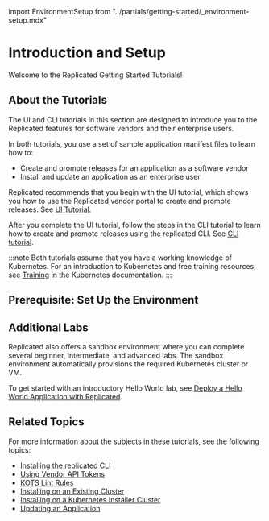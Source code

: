 import EnvironmentSetup from "../partials/getting-started/_environment-setup.mdx"

# Introduction and Setup

Welcome to the Replicated Getting Started Tutorials!

## About the Tutorials

The UI and CLI tutorials in this section are designed to introduce you to the Replicated features for software vendors and their enterprise users.

In both tutorials, you use a set of sample application manifest files to learn how to:
* Create and promote releases for an application as a software vendor
* Install and update an application as an enterprise user

Replicated recommends that you begin with the UI tutorial, which shows you how to use the Replicated vendor portal to create and promote releases. See [UI Tutorial](tutorial-ui-create-app).

After you complete the UI tutorial, follow the steps in the CLI tutorial to learn how to create and promote releases using the replicated CLI. See [CLI tutorial](tutorial-cli-install-cli).

:::note
Both tutorials assume that you have a working knowledge of Kubernetes. For an introduction to Kubernetes and free training resources, see [Training](https://kubernetes.io/training/) in the Kubernetes documentation.
:::

## Prerequisite: Set Up the Environment

<EnvironmentSetup/>

## Additional Labs

Replicated also offers a sandbox environment where you can complete several beginner, intermediate, and advanced labs. The sandbox environment automatically provisions the required Kubernetes cluster or VM.

To get started with an introductory Hello World lab, see [Deploy a Hello World Application with Replicated](https://play.instruqt.com/replicated/tracks/hello-world).

## Related Topics

For more information about the subjects in these tutorials, see the following topics:

* [Installing the replicated CLI](/reference/replicated-cli-installing)
* [Using Vendor API Tokens](/reference/replicated-cli-tokens)
* [KOTS Lint Rules](/reference/kots-lint)
* [Installing on an Existing Cluster](/enterprise/installing-existing-cluster)
* [Installing on a Kubernetes Installer Cluster](/enterprise/installing-embedded-cluster)
* [Updating an Application](/enterprise/updating-apps)
